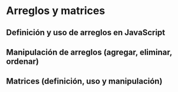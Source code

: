# Arreglos y matrices

## Definición y uso de arreglos en JavaScript
## Manipulación de arreglos (agregar, eliminar, ordenar)
## Matrices (definición, uso y manipulación)